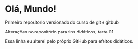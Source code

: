 # Olá, Mundo!
 Primeiro repositorio versionado do curso de git e gitbub

Alterações no repositório para fins didáticos, teste 01.

Essa linha eu alterei pelo próprio GitHub para efeitos didáticos.

